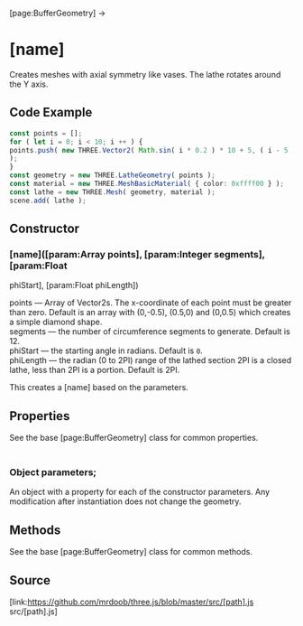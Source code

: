 [page:BufferGeometry] →

# [name]

Creates meshes with axial symmetry like vases. The lathe rotates around the Y
axis.

## Code Example

  
```ts  
const points = [];  
for ( let i = 0; i < 10; i ++ ) {  
points.push( new THREE.Vector2( Math.sin( i * 0.2 ) * 10 + 5, ( i - 5 ) * 2 )
);  
}  
const geometry = new THREE.LatheGeometry( points );  
const material = new THREE.MeshBasicMaterial( { color: 0xffff00 } );  
const lathe = new THREE.Mesh( geometry, material );  
scene.add( lathe );  
```  

## Constructor

###  [name]([param:Array points], [param:Integer segments], [param:Float
phiStart], [param:Float phiLength])

points — Array of Vector2s. The x-coordinate of each point must be greater
than zero. Default is an array with (0,-0.5), (0.5,0) and (0,0.5) which
creates a simple diamond shape.  
segments — the number of circumference segments to generate. Default is 12.  
phiStart — the starting angle in radians. Default is `0`.  
phiLength — the radian (0 to 2PI) range of the lathed section 2PI is a closed
lathe, less than 2PI is a portion. Default is 2PI.

This creates a [name] based on the parameters.

## Properties

See the base [page:BufferGeometry] class for common properties.

### <br/> Object parameters; <br/>

An object with a property for each of the constructor parameters. Any
modification after instantiation does not change the geometry.

## Methods

See the base [page:BufferGeometry] class for common methods.

## Source

[link:https://github.com/mrdoob/three.js/blob/master/src/[path].js
src/[path].js]

